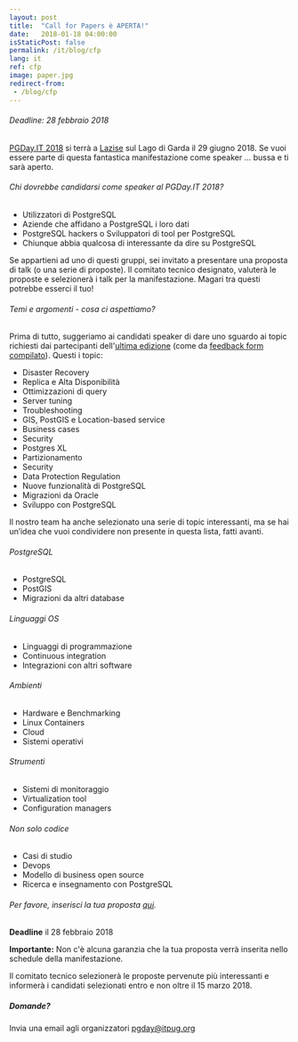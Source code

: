 ```yaml
---
layout: post
title:  "Call for Papers è APERTA!"
date:   2018-01-18 04:00:00
isStaticPost: false
permalink: /it/blog/cfp
lang: it
ref: cfp
image: paper.jpg
redirect-from:
 - /blog/cfp
---
```


<h6>Deadline: 28 febbraio 2018</h6>

[PGDay.IT 2018](https://2018.pgday.it/it/) si terrà a  [Lazise](https://2018.pgday.it/it/logistics/) sul Lago di Garda il 29 giugno 2018. Se vuoi essere parte di questa fantastica manifestazione come speaker … bussa e ti sarà aperto.

###### Chi dovrebbe candidarsi come speaker al PGDay.IT 2018?

* Utilizzatori di PostgreSQL
* Aziende che affidano a PostgreSQL i loro dati
* PostgreSQL hackers o Sviluppatori di tool per PostgreSQL
* Chiunque abbia qualcosa di interessante da dire su PostgreSQL

Se appartieni ad uno di questi gruppi, sei invitato a presentare una proposta di talk (o una serie di proposte). Il comitato tecnico designato, valuterà le proposte e selezionerà i talk per la manifestazione. Magari tra questi potrebbe esserci il tuo!

###### Temi e argomenti - cosa ci aspettiamo?

Prima di tutto, suggeriamo ai candidati speaker di dare uno sguardo ai topic richiesti dai partecipanti dell'[ultima edizione](https://2017.pgday.it/it/) (come da [feedback form compilato](http://blog.itpug.org/pgday_it_2017/)). Questi i topic:

* Disaster Recovery
* Replica e Alta Disponibilità
* Ottimizzazioni di query
* Server tuning
* Troubleshooting
* GIS, PostGIS e Location-based service
* Business cases
* Security
* Postgres XL
* Partizionamento
* Security
* Data Protection Regulation
* Nuove funzionalità di PostgreSQL
* Migrazioni da Oracle
* Sviluppo con PostgreSQL

Il nostro team ha anche selezionato una serie di topic interessanti, ma se hai un’idea che vuoi condividere non presente in questa lista, fatti avanti.

###### PostgreSQL

* PostgreSQL
* PostGIS
* Migrazioni da altri database

###### Linguaggi OS

* Linguaggi di programmazione
* Continuous integration
* Integrazioni con altri software

###### Ambienti

* Hardware e Benchmarking
* Linux Containers
* Cloud
* Sistemi operativi

###### Strumenti

* Sistemi di monitoraggio
* Virtualization tool
* Configuration managers

###### Non solo codice

* Casi di studio
* Devops
* Modello di business open source
* Ricerca e insegnamento con PostgreSQL


###### Per favore, inserisci la tua proposta [qui](https://docs.google.com/forms/d/e/1FAIpQLSfs0OGbAXPXHELFAiB1rB9v3vrEk6d8rZf0ukTxP9c1sNKBmA/viewform).

__Deadline__ il 28 febbraio 2018

__Importante:__ Non c'è alcuna garanzia che la tua proposta verrà inserita nello schedule della manifestazione.

Il comitato tecnico selezionerà le proposte pervenute più interessanti e informerà i candidati selezionati entro e  non oltre il 15 marzo 2018.

##### Domande?

Invia una email agli organizzatori [pgday@itpug.org](mailto:pgday@itpug.org)

